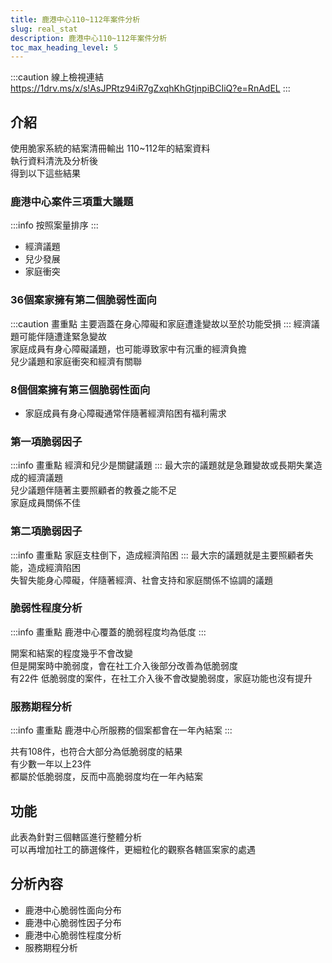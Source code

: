 ```yaml
---
title: 鹿港中心110~112年案件分析
slug: real_stat
description: 鹿港中心110~112年案件分析
toc_max_heading_level: 5
---  
```


:::caution 線上檢視連結
https://1drv.ms/x/s!AsJPRtz94iR7gZxqhKhGtjnpiBCIiQ?e=RnAdEL
:::


## 介紹

使用脆家系統的結案清冊輸出 110~112年的結案資料  
執行資料清洗及分析後  
得到以下這些結果  
### 鹿港中心案件三項重大議題
:::info 按照案量排序
:::
* 經濟議題
* 兒少發展
* 家庭衝突
### 36個案家擁有第二個脆弱性面向
:::caution 畫重點
主要涵蓋在身心障礙和家庭遭逢變故以至於功能受損
:::
經濟議題可能伴隨遭逢緊急變故  
家庭成員有身心障礙議題，也可能導致家中有沉重的經濟負擔  
兒少議題和家庭衝突和經濟有關聯  
### 8個個案擁有第三個脆弱性面向
* 家庭成員有身心障礙通常伴隨著經濟陷困有福利需求  

### 第一項脆弱因子
:::info 畫重點
經濟和兒少是關鍵議題
:::
最大宗的議題就是急難變故或長期失業造成的經濟議題  
兒少議題伴隨著主要照顧者的教養之能不足  
家庭成員關係不佳  

### 第二項脆弱因子
:::info 畫重點
家庭支柱倒下，造成經濟陷困
:::
最大宗的議題就是主要照顧者失能，造成經濟陷困  
失智失能身心障礙，伴隨著經濟、社會支持和家庭關係不協調的議題  

### 脆弱性程度分析
:::info 畫重點
鹿港中心覆蓋的脆弱程度均為低度
:::

開案和結案的程度幾乎不會改變  
但是開案時中脆弱度，會在社工介入後部分改善為低脆弱度  
有22件 低脆弱度的案件，在社工介入後不會改變脆弱度，家庭功能也沒有提升  

### 服務期程分析
:::info 畫重點
鹿港中心所服務的個案都會在一年內結案 
:::

共有108件，也符合大部分為低脆弱度的結果  
有少數一年以上23件  
都屬於低脆弱度，反而中高脆弱度均在一年內結案  

## 功能
此表為針對三個轄區進行整體分析  
可以再增加社工的篩選條件，更細粒化的觀察各轄區案家的處遇

## 分析內容

* 鹿港中心脆弱性面向分布
* 鹿港中心脆弱性因子分布
* 鹿港中心脆弱性程度分析
* 服務期程分析
